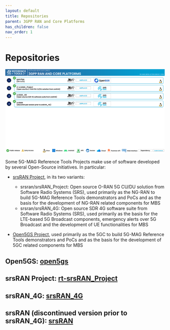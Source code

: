 ```yaml
---
layout: default
title: Repositories
parent: 3GPP RAN and Core Platforms
has_children: false
nav_order: 1
---
```

# Repositories

<img src="../../assets/images/projects/3gpp_repos.png">

Some 5G-MAG Reference Tools Projects make use of software developed by several Open-Source initiatives. In particular:

* [srsRAN Project](https://www.srsran.com/), in its two variants:
  * srsran/srsRAN_Project: Open source O-RAN 5G CU/DU solution from Software Radio Systems (SRS), used primarily as the NG-RAN to build 5G-MAG Reference Tools demonstrators and PoCs and as the basis for the development of NG-RAN related components for MBS
  * srsran/srsRAN_4G: Open source SDR 4G software suite from Software Radio Systems (SRS), used primarily as the basis for the LTE-based 5G Broadcast components, emergency alerts over 5G Broadcast and the development of UE functionalities for MBS

* [Open5GS Project](https://www.open5gs.org), used primarily as the 5GC to build 5G-MAG Reference Tools demonstrators and PoCs and as the basis for the development of 5GC related components for MBS

## Open5GS: [open5gs](https://github.com/5G-MAG/open5gs)

## srsRAN Project: [rt-srsRAN_Project](https://github.com/5G-MAG/rt-srsRAN_Project)

## srsRAN_4G: [srsRAN_4G](https://github.com/5G-MAG/srsRAN_4G)

## srsRAN (discontinued version prior to srsRAN_4G): [srsRAN](https://github.com/5G-MAG/srsRAN)
